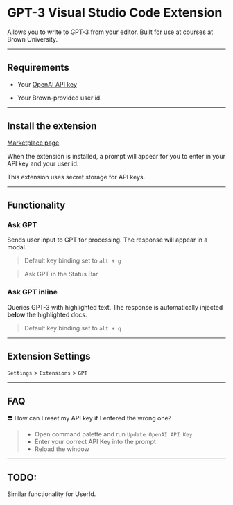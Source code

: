 # GPT-3 Visual Studio Code Extension


Allows you to write to GPT-3 from your editor. Built for use at courses at Brown University.


---

## Requirements


- Your [OpenAI API key](https://beta.openai.com/account/api-keys)

- Your Brown-provided user id.

--- 
## Install the extension

[Marketplace page](https://marketplace.visualstudio.com/items?itemName=Arrendy.gpt3-vscode-extension)

When the extension is installed, a prompt will appear for you to enter in your API key and your user id.

This extension uses secret storage for API keys.

---


## Functionality
### Ask GPT
Sends user input to GPT for processing. The response will appear in a modal.

> Default key binding set to `alt + g`

> Ask GPT in the Status Bar

### Ask GPT inline
Queries GPT-3 with highlighted text. The response is automatically injected **below** the highlighted docs.

> Default key binding set to `alt + q`

---

## Extension Settings
`Settings` > `Extensions` > `GPT`

---

## FAQ
👽 How can I reset my API key if I entered the wrong one?

> - Open command palette and run `Update OpenAI API Key`
> - Enter your correct API Key into the prompt 
> - Reload the window
---


## TODO:

Similar functionality for UserId.